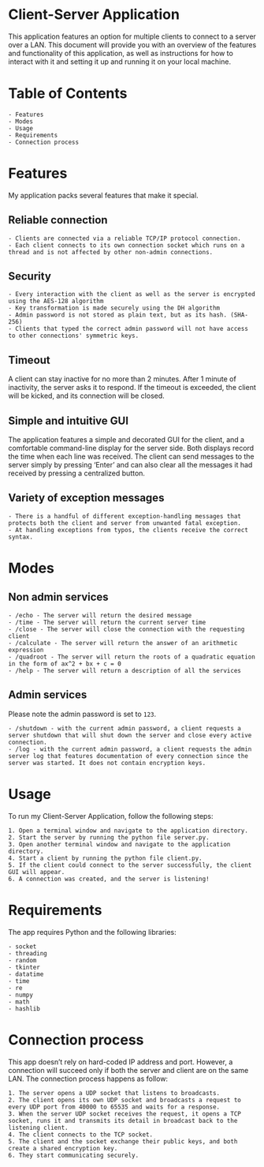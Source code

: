 # Client-Server Application

This application features an option for multiple clients to connect to a server over a LAN. This document will provide you with an overview of the features and functionality of this application, as well as instructions for how to interact with it and setting it up and running it on your local machine.

# Table of Contents

    - Features
    - Modes
    - Usage
    - Requirements
    - Connection process
		
# Features

My application packs several features that make it special.

## Reliable connection

    - Clients are connected via a reliable TCP/IP protocol connection.
    - Each client connects to its own connection socket which runs on a thread and is not affected by other non-admin connections.

## Security

    - Every interaction with the client as well as the server is encrypted using the AES-128 algorithm
    - Key transformation is made securely using the DH algorithm
    - Admin password is not stored as plain text, but as its hash. (SHA-256)
    - Clients that typed the correct admin password will not have access to other connections' symmetric keys.
		
## Timeout

A client can stay inactive for no more than 2 minutes. After 1 minute of inactivity, the server asks it to respond. If the timeout is exceeded, the client will be kicked, and its connection will be closed.

## Simple and intuitive GUI

The application features a simple and decorated GUI for the client, and a comfortable command-line display for the server side. Both displays record the time when each line was received.
The client can send messages to the server simply by pressing ‘Enter’ and can also clear all the messages it had received by pressing a centralized button.

## Variety of exception messages

    - There is a handful of different exception-handling messages that protects both the client and server from unwanted fatal exception.
    - At handling exceptions from typos, the clients receive the correct syntax.
		
# Modes

## Non admin services

    - /echo - The server will return the desired message
    - /time - The server will return the current server time
    - /close - The server will close the connection with the requesting client
    - /calculate - The server will return the answer of an arithmetic expression
    - /quadroot - The server will return the roots of a quadratic equation in the form of ax^2 + bx + c = 0
    - /help - The server will return a description of all the services
		
## Admin services

Please note the admin password is set to ```123```.

    - /shutdown - with the current admin password, a client requests a server shutdown that will shut down the server and close every active connection.
    - /log - with the current admin password, a client requests the admin server log that features documentation of every connection since the server was started. It does not contain encryption keys.
		
# Usage 

To run my Client-Server Application, follow the following steps:

	1. Open a terminal window and navigate to the application directory.
	2. Start the server by running the python file server.py.
	3. Open another terminal window and navigate to the application directory.
	4. Start a client by running the python file client.py.
	5. If the client could connect to the server successfully, the client GUI will appear. 
	6. A connection was created, and the server is listening!
	
# Requirements

The app requires Python and the following libraries:

	- socket
	- threading
	- random
	- tkinter
	- datatime
	- time
	- re
	- numpy
	- math
	- hashlib

# Connection process

This app doesn’t rely on hard-coded IP address and port. However, a connection will succeed only if both the server and client are on the same LAN.
The connection process happens as follow:

	1. The server opens a UDP socket that listens to broadcasts.
	2. The client opens its own UDP socket and broadcasts a request to every UDP port from 40000 to 65535 and waits for a response.
	3. When the server UDP socket receives the request, it opens a TCP socket, runs it and transmits its detail in broadcast back to the listening client.
	4. The client connects to the TCP socket.
	5. The client and the socket exchange their public keys, and both create a shared encryption key.
	6. They start communicating securely.
